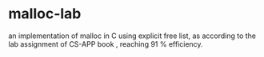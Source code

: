 malloc-lab
==========

an implementation of malloc in C using explicit free list, as according to the lab assignment of CS-APP book , reaching 91 % efficiency.
